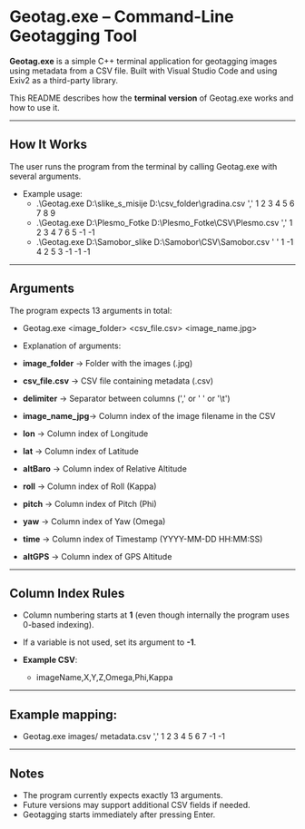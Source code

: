 # Geotag.exe – Command-Line Geotagging Tool

**Geotag.exe** is a simple C++ terminal application for geotagging images using metadata from a CSV file.
Built with Visual Studio Code and using Exiv2 as a third-party library.

This README describes how the **terminal version** of Geotag.exe works and how to use it.

---

## How It Works

The user runs the program from the terminal by calling Geotag.exe with several arguments.
- Example usage:
  - .\Geotag.exe D:\slike_s_misije D:\csv_folder\gradina.csv ',' 1 2 3 4 5 6 7 8 9
  - .\Geotag.exe D:\Plesmo_Fotke D:\Plesmo_Fotke\CSV\Plesmo.csv ',' 1 2 3 4 7 6 5 -1 -1
  - .\Geotag.exe D:\Samobor_slike D:\Samobor\CSV\Samobor.csv ' ' 1 -1 4 2 5 3 -1 -1 -1

---

## Arguments
The program expects 13 arguments in total:
 - Geotag.exe <image_folder> <csv_file.csv> <delimiter> <image_name.jpg> <lon> <lat> <altBaro> <roll> <pitch> <yaw> <time> <altGPS>

- Explanation of arguments:
 - **image_folder**  -> Folder with the images (.jpg)
 - **csv_file.csv**  -> CSV file containing metadata (.csv)
 - **delimiter**     -> Separator between columns (',' or ' ' or '\t')
 - **image_name_jpg**-> Column index of the image filename in the CSV
 - **lon**           -> Column index of Longitude
 - **lat**           -> Column index of Latitude
 - **altBaro**       -> Column index of Relative Altitude
 - **roll**          -> Column index of Roll (Kappa)
 - **pitch**         -> Column index of Pitch (Phi)
 - **yaw**           -> Column index of Yaw (Omega)
 - **time**          -> Column index of Timestamp (YYYY-MM-DD HH:MM:SS)
 - **altGPS**        -> Column index of GPS Altitude

---

## Column Index Rules
- Column numbering starts at **1** (even though internally the program uses 0-based indexing).
- If a variable is not used, set its argument to **-1**.
  
- **Example CSV**:
  - imageName,X,Y,Z,Omega,Phi,Kappa

---

## Example mapping:
- Geotag.exe images/ metadata.csv ',' 1 2 3 4 5 6 7 -1 -1

---

## Notes
- The program currently expects exactly 13 arguments.
- Future versions may support additional CSV fields if needed.
- Geotagging starts immediately after pressing Enter.
